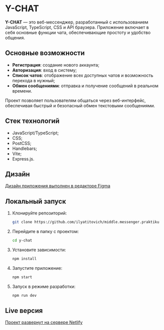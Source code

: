 # Y-CHAT

**Y-CHAT** — это веб-мессенджер, разработанный с использованием JavaScript, TypeScript, CSS и API браузера. Приложение включает в себя основные функции чата, обеспечивающие простоту и удобство общения.

## Основные возможности

- **Регистрация**: создание нового аккаунта;
- **Авторизация**: вход в систему;
- **Список чатов**: отображение всех доступных чатов и возможность перехода в нужный;
- **Обмен сообщениями**: отправка и получение сообщений в реальном времени.

Проект позволяет пользователям общаться через веб-интерфейс, обеспечивая быстрый и безопасный обмен текстовыми сообщениями.

## Стек технологий

- JavaScript/TypeScript;
- CSS;
- PostCSS;
- Handlebars;
- Vite;
- Express.js.

## Дизайн

[Дизайн приложения выполнен в редакторе Figma](https://www.figma.com/design/zfqizT8NEYCLaOUsm95N1k/middle.messenger.praktikum.yandex?node-id=0-1&t=WvK4MT1XLEpIoF7J-1)

## Локальный запуск

1. Клонируйте репозиторий:

   ```bash
   git clone https://github.com/ilyatitovich/middle.messenger.praktikum.yandex.git
   ```

2. Перейдите в папку с проектом:

   ```bash
   cd y-chat
   ```

3. Установите зависимости:

   ```bash
   npm install
   ```

4. Запустите приложение:

   ```bash
   npm start
   ```

5. Запуск в режиме разработки:

   ```bash
   npm run dev
   ```

## Live версия

[Проект развернут на сервере Netlify](https://netlify.com)
